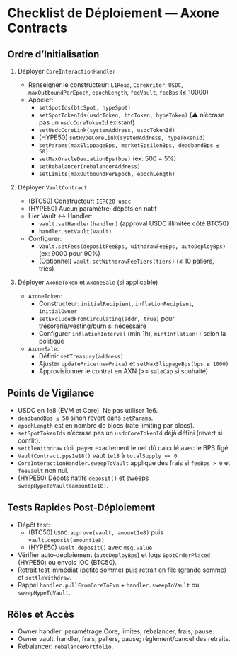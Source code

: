 # Checklist de Déploiement — Axone Contracts

## Ordre d’Initialisation

1. Déployer `CoreInteractionHandler`
   - Renseigner le constructeur: `L1Read`, `CoreWriter`, `USDC`, `maxOutboundPerEpoch`, `epochLength`, `feeVault`, `feeBps` (≤ 10000)
   - Appeler:
     - `setSpotIds(btcSpot, hypeSpot)`
     - `setSpotTokenIds(usdcToken, btcToken, hypeToken)` (⚠️ n’écrase pas un `usdcCoreTokenId` existant)
     - `setUsdcCoreLink(systemAddress, usdcTokenId)`
     - (HYPE50) `setHypeCoreLink(systemAddress, hypeTokenId)`
     - `setParams(maxSlippageBps, marketEpsilonBps, deadbandBps ≤ 50)`
     - `setMaxOracleDeviationBps(bps)` (ex: 500 = 5%)
     - `setRebalancer(rebalancerAddress)`
     - `setLimits(maxOutboundPerEpoch, epochLength)`

2. Déployer `VaultContract`
   - (BTC50) Constructeur: `IERC20 usdc`
   - (HYPE50) Aucun paramètre; dépôts en natif
   - Lier Vault ↔ Handler:
     - `vault.setHandler(handler)` (approval USDC illimitée côté BTC50)
     - `handler.setVault(vault)`
   - Configurer:
     - `vault.setFees(depositFeeBps, withdrawFeeBps, autoDeployBps)` (ex: 9000 pour 90%)
     - (Optionnel) `vault.setWithdrawFeeTiers(tiers)` (≤ 10 paliers, triés)

3. Déployer `AxoneToken` et `AxoneSale` (si applicable)
   - `AxoneToken`:
     - Constructeur: `initialRecipient`, `inflationRecipient`, `initialOwner`
     - `setExcludedFromCirculating(addr, true)` pour trésorerie/vesting/burn si nécessaire
     - Configurer `inflationInterval` (min 1h), `mintInflation()` selon la politique
   - `AxoneSale`:
     - Définir `setTreasury(address)`
     - Ajuster `updatePrice(newPrice)` et `setMaxSlippageBps(bps ≤ 1000)`
     - Approvisionner le contrat en AXN (>= `saleCap` si souhaité)

## Points de Vigilance

- USDC en 1e8 (EVM et Core). Ne pas utiliser 1e6.
- `deadbandBps ≤ 50` sinon revert dans `setParams`.
- `epochLength` est en nombre de blocs (rate limiting par blocs).
- `setSpotTokenIds` n’écrase pas un `usdcCoreTokenId` déjà défini (revert si conflit).
- `settleWithdraw` doit payer exactement le net dû calculé avec le BPS figé.
- `VaultContract.pps1e18()` vaut `1e18` à `totalSupply == 0`.
- `CoreInteractionHandler.sweepToVault` applique des frais si `feeBps > 0` et `feeVault` non nul.
- (HYPE50) Dépôts natifs `deposit()` et sweeps `sweepHypeToVault(amount1e18)`.

## Tests Rapides Post‑Déploiement

- Dépôt test:
  - (BTC50) `USDC.approve(vault, amount1e8)` puis `vault.deposit(amount1e8)`
  - (HYPE50) `vault.deposit()` avec `msg.value`
- Vérifier auto‑déploiement (`autoDeployBps`) et logs `SpotOrderPlaced` (HYPE50) ou envois IOC (BTC50).
- Retrait test immédiat (petite somme) puis retrait en file (grande somme) et `settleWithdraw`.
- Rappel `handler.pullFromCoreToEvm` + `handler.sweepToVault` ou `sweepHypeToVault`.

## Rôles et Accès

- Owner handler: paramétrage Core, limites, rebalancer, frais, pause.
- Owner vault: handler, frais, paliers, pause; règlement/cancel des retraits.
- Rebalancer: `rebalancePortfolio`.


